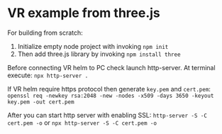 # VR example from three.js

For building from scratch:
1. Initialize empty node project with invoking `npm init`
1. Then add three.js library by invoking `npm install three`

Before connecting VR helm to PC check launch http-server.
At terminal execute: `npx http-server .`

If VR helm require https protocol then generate `key.pem` and `cert.pem`:
`openssl req -newkey rsa:2048 -new -nodes -x509 -days 3650 -keyout key.pem -out cert.pem`

After you can start http server with enabling SSL:
`http-server -S -C cert.pem -o` or `npx http-server -S -C cert.pem -o`
